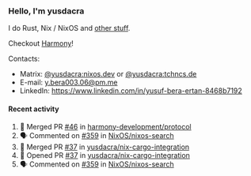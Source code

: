 ### Hello, I'm yusdacra

I do Rust, Nix / NixOS and [other stuff](https://yusdacra.gitlab.io/about).

Checkout [Harmony](https://github.com/harmony-development)!

Contacts:
- Matrix: [@yusdacra:nixos.dev](https://matrix.to/#/@yusdacra:nixos.dev) or [@yusdacra:tchncs.de](https://matrix.to/#/@yusdacra:tchncs.de)
- E-mail: y.bera003.06@pm.me
- LinkedIn: https://www.linkedin.com/in/yusuf-bera-ertan-8468b7192

#### Recent activity

<!--START_SECTION:activity-->
1. 🎉 Merged PR [#46](https://github.com/harmony-development/protocol/pull/46) in [harmony-development/protocol](https://github.com/harmony-development/protocol)
2. 🗣 Commented on [#359](https://github.com/NixOS/nixos-search/issues/359) in [NixOS/nixos-search](https://github.com/NixOS/nixos-search)
3. 🎉 Merged PR [#37](https://github.com/yusdacra/nix-cargo-integration/pull/37) in [yusdacra/nix-cargo-integration](https://github.com/yusdacra/nix-cargo-integration)
4. 💪 Opened PR [#37](https://github.com/yusdacra/nix-cargo-integration/pull/37) in [yusdacra/nix-cargo-integration](https://github.com/yusdacra/nix-cargo-integration)
5. 🗣 Commented on [#359](https://github.com/NixOS/nixos-search/issues/359) in [NixOS/nixos-search](https://github.com/NixOS/nixos-search)
<!--END_SECTION:activity-->
